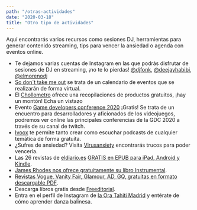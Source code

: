 ```yaml
---
path: "/otras-actividades"
date: "2020-03-18"
title: "Otro tipo de actividades"
---
```


Aquí encontrarás varios recursos como sesiones DJ, herramientas para generar contenido streaming, tips para vencer la ansiedad o agenda con eventos online.

- Te dejamos varias cuentas de Instagram en las que podrás disfrutar de sesiones de DJ en streaming, ¡no te lo pierdas! [@djfonk](https://www.instagram.com/djfonk/), [@deejayhabibi](https://www.instagram.com/deejayhabibi/), [@elmorenodj](https://www.instagram.com/elmorenodj/)
- [So don´t take me out](https://www.notion.so/So-don-t-take-me-out-3fd57cd54ca44faabda7dff71548fac6) se trata de un calendario de eventos que se realizarán de forma virtual.
- El [Chollometro](https://www.chollometro.com/ofertas/recopilatorio-quedateencasa-coronavirus-307528) ofrece una recopilaciones de productos gratuitos, ¡hay un montón! Echa un vistazo
- Evento [Game developers conference 2020](https://m.twitch.tv/gdc/profile) ¡Gratis! Se trata de un encuentro para desarrolladores y aficionados de los videojuegos, podremos ver online las principales conferencias de la GDC 2020 a través de su canal de twitch.
- [Ivoox](https://www.ivoox.com/) te permite tanto crear como escuchar podcasts de cualquier temática de forma gratuita.
- ¿Sufres de ansiedad? Visita [Virusanxiety](https://www.virusanxiety.com/) encontrarás trucos para poder vencerla.
- Las 26 revistas de [eldiario.es](http://eldiario.es/) [GRATIS en EPUB para iPad, Android y Kindle](https://www.eldiario.es/redaccion/Abrimos-todas-revistas-monograficas-online_6_1006559352.html).
- [James Rhodes nos ofrece gratuitamente su libro Instrumental](https://www.dropbox.com/s/sx6975620seim0m/INSTRUMENTAL%20-%20CASA%20BLACKIE.pdf?dl=0%E2%80%AC&fbclid=IwAR3oxgBvYzXKwj91US60SXzeerLchMvNSpCeFC2MaS-9YMsAGdvuNubKg_Y).
- [Revistas Vogue, Vanity Fair, Glamour, AD, GQ, gratuitas en formato descargable PDF](https://www.revistavanityfair.es/la-revista/articulos/leer-vanity-fair-descarga-pdf/43926).
- Descarga libros gratis desde [Freeditorial](https://freeditorial.com/es).
- Entra en el perfil de Instagram de [Ia Ora Tahiti Madrid](https://www.instagram.com/iaoratahitimad/) y entérate de cómo aprender danza balinesa.
